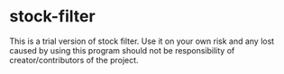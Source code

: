 # stock-filter

This is a trial version of stock filter. Use it on your own risk and any lost caused by using this program should not be responsibility of creator/contributors of the project.
